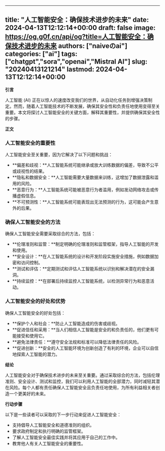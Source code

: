 
---
title: "人工智能安全：确保技术进步的未来"
date: 2024-04-13T12:12:14+00:00
draft: false
image: https://og.g0f.cn/api/og?title=人工智能安全：确保技术进步的未来
authors: ["naiveのai"]
categories: ["ai"]
tags: ["chatgpt","sora","openai","Mistral AI"]
slug: "20240413121214"
lastmod: 2024-04-13T12:12:14+00:00
---
**引言**

人工智能 (AI) 正在以惊人的速度改变我们的世界，从自动化任务到增强决策制定。然而，随着人工智能技术的不断发展，确保其安全性和负责任地使用变得至关重要。本文将探讨人工智能安全的关键方面，解释其重要性，并提供确保其安全性的步骤。

**正文**

### 人工智能安全的重要性

人工智能安全至关重要，因为它解决了以下问题和挑战：

- **偏差和歧视：**人工智能系统可能继承或放大训练数据的偏差，导致不公平或歧视性的结果。
- **隐私和数据安全：**人工智能需要大量数据来训练，这增加了数据泄露和滥用的风险。
- **恶意行为：**人工智能系统可能被恶意行为者滥用，例如发动网络攻击或传播虚假信息。
- **不可预测性：**人工智能系统可能表现出无法预测的行为，这可能会产生意外的后果。

### 确保人工智能安全的方法

确保人工智能安全需要采取综合的方法，包括：

- **伦理准则和监管：**制定明确的伦理准则和监管框架，指导人工智能的开发和使用。
- **安全设计：**在人工智能系统的设计和开发阶段实施安全措施，例如数据加密和访问控制。
- **测试和评估：**定期测试和评估人工智能系统以识别和解决潜在的安全漏洞。
- **持续监控：**在部署后持续监控人工智能系统，以检测异常行为和恶意活动。

### 人工智能安全的好处和优势

确保人工智能安全的好处包括：

- **保护个人和社会：**防止人工智能造成的伤害或歧视。
- **促进信任和采用：**当人们相信人工智能是安全的和负责任的，他们更有可能接受和使用它。
- **避免法律责任：**遵守安全法规和标准可以降低法律责任的风险。
- **促进创新：**安全的人工智能环境为创新创造了有利的环境，企业可以自信地探索人工智能的潜力。

**结论**

人工智能安全对于确保技术进步的未来至关重要。通过采取综合的方法，包括伦理准则、安全设计、测试和监控，我们可以利用人工智能的全部潜力，同时减轻其潜在风险。每个人都有责任确保人工智能安全且负责任地使用，为所有利益相关者创造一个更美好的未来。

**行动步骤**

以下是一些读者可以采取的下一步行动来促进人工智能安全：

- 支持倡导人工智能安全和道德准则的组织。
- 要求政府制定和执行明确的监管框架。
- 了解人工智能安全最佳实践并将其应用于自己的工作中。
- 教育他人有关人工智能安全的重要性。